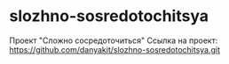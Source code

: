 # slozhno-sosredotochitsya
Проект "Сложно сосредоточиться"
Ссылка на проект: https://github.com/danyakit/slozhno-sosredotochitsya.git
